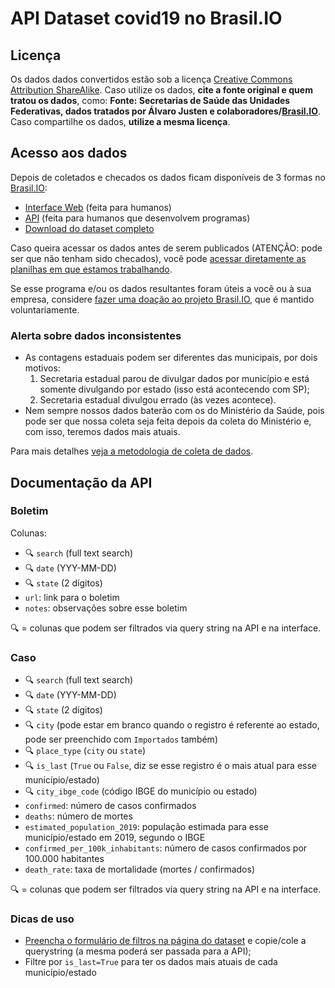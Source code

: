 # API Dataset covid19 no Brasil.IO

## Licença

Os dados dados convertidos estão sob a licença [Creative Commons Attribution
ShareAlike](https://creativecommons.org/licenses/by-sa/4.0/). Caso utilize os
dados, **cite a fonte original e quem tratou os dados**, como: **Fonte:
Secretarias de Saúde das Unidades Federativas, dados tratados por Álvaro Justen
e colaboradores/[Brasil.IO](https://brasil.io/)**. Caso compartilhe os dados,
**utilize a mesma licença**.


## Acesso aos dados

Depois de coletados e checados os dados ficam disponíveis de 3 formas no
[Brasil.IO](https://brasil.io/):
- [Interface Web](https://brasil.io/dataset/covid19) (feita para humanos)
- [API](https://brasil.io/api/dataset/covid19) (feita para humanos que
  desenvolvem programas)
- [Download do dataset completo](https://data.brasil.io/dataset/covid19/_meta/list.html)

Caso queira acessar os dados antes de serem publicados (ATENÇÃO: pode ser que
não tenham sido checados), você pode [acessar diretamente as planilhas em que
estamos
trabalhando](https://drive.google.com/open?id=1l3tiwrGEcJEV3gxX0yP-VMRNaE1MLfS2).

Se esse programa e/ou os dados resultantes foram úteis a você ou à sua empresa,
considere [fazer uma doação ao projeto Brasil.IO](https://brasil.io/doe), que é
mantido voluntariamente.


### Alerta sobre dados inconsistentes

- As contagens estaduais podem ser diferentes das municipais, por dois motivos:
  1. Secretaria estadual parou de divulgar dados por município e está somente
     divulgando por estado (isso está acontecendo com SP);
  2. Secretaria estadual divulgou errado (às vezes acontece).
- Nem sempre nossos dados baterão com os do Ministério da Saúde, pois pode ser
  que nossa coleta seja feita depois da coleta do Ministério e, com isso, teremos dados mais atuais.

Para mais detalhes [veja a metodologia de coleta de
dados](https://drive.google.com/open?id=1escumcbjS8inzAKvuXOQocMcQ8ZCqbyHU5X5hFrPpn4).


## Documentação da API

### Boletim

Colunas:

- 🔍 `search` (full text search)
- 🔍 `date` (YYY-MM-DD)
- 🔍 `state` (2 dígitos)
- `url`: link para o boletim
- `notes`: observações sobre esse boletim

🔍 = colunas que podem ser filtrados via query string na API e na interface.


### Caso

- 🔍 `search` (full text search)
- 🔍 `date` (YYY-MM-DD)
- 🔍 `state` (2 dígitos)
- 🔍 `city` (pode estar em branco quando o registro é referente ao estado, pode ser preenchido com `Importados` também)
- 🔍 `place_type` (`city` ou `state`)
- 🔍 `is_last` (`True` ou `False`, diz se esse registro é o mais atual para esse município/estado)
- 🔍 `city_ibge_code` (código IBGE do município ou estado)
- `confirmed`: número de casos confirmados
- `deaths`: número de mortes
- `estimated_population_2019`: população estimada para esse município/estado em 2019, segundo o IBGE
- `confirmed_per_100k_inhabitants`: número de casos confirmados por 100.000 habitantes
- `death_rate`: taxa de mortalidade (mortes / confirmados)


🔍 = colunas que podem ser filtrados via query string na API e na interface.


### Dicas de uso

- [Preencha o formulário de filtros na página do
  dataset](https://brasil.io/dataset/covid19/caso) e copie/cole a
  querystring (a mesma poderá ser passada para a API);
- Filtre por `is_last=True` para ter os dados mais atuais de cada município/estado
